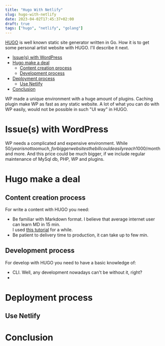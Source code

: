 ```yaml
---
title: "Hugo With Netlify"
slug: hugo-with-netlify
date: 2023-04-02T17:45:37+02:00
draft: true
tags: ["hugo", "netlify", "golang"]
---
```

[HUGO]() is well known static site generator written in Go.
How it is to get some personal artist website with HUGO.
I'll describe it next.

<!--more-->

- [Issue(s) with WordPress](#issues-with-wordpress)
- [Hugo make a deal](#hugo-make-a-deal)
  - [Content creation process](#content-creation-process)
  - [Development process](#development-process)
- [Deployment process](#deployment-process)
  - [Use Netlify](#use-netlify)
- [Conclusion](#conclusion)

WP made a unique environment with a huge amount of plugins.
Caching plugin make WP as fast as any static website.
A lot of what you can do with WP easily,
would not be possible in such "UI way" in HUGO.

# Issue(s) with WordPress

WP needs a complicated and expensive environment.
While 50$/year is not too much, for bigger websites 
the bill could easily reach 1000$/month and more. And this price could be much
bigger, if we include regular maintenance of MySql db, 
PHP, WP and plugins.

# Hugo make a deal

## Content creation process

For write a content with HUGO you need:
- Be familiar with Markdown format. I believe that average internet user can learn MD in 15 min.  
  I used [this tutorial](https://docs.github.com/en/get-started/writing-on-github/getting-started-with-writing-and-formatting-on-github/basic-writing-and-formatting-syntax)
  for a while.
- Be patient to delivery time to production, it can take up to few min.

## Development process
For develop with HUGO you need to have a basic knowledge of:
- CLI. Well, any development nowadays can't be without it, right?
- 

# Deployment process

## Use Netlify

# Conclusion
